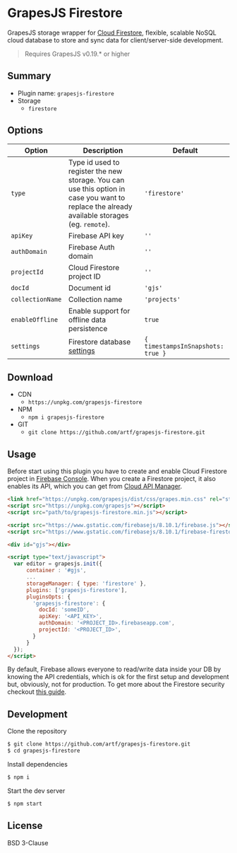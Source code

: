 # GrapesJS Firestore

GrapesJS storage wrapper for [Cloud Firestore](https://firebase.google.com/docs/firestore), flexible, scalable NoSQL cloud database to store and sync data for client/server-side development.

> Requires GrapesJS v0.19.* or higher


## Summary

* Plugin name: `grapesjs-firestore`
* Storage
  * `firestore`





## Options

|Option|Description|Default|
|-|-|-
| `type` | Type id used to register the new storage. You can use this option in case you want to replace the already available storages (eg. `remote`). | `'firestore'` |
| `apiKey` | Firebase API key | `''` |
| `authDomain` | Firebase Auth domain | `''` |
| `projectId` | Cloud Firestore project ID | `''` |
| `docId` | Document id | `'gjs'` |
| `collectionName` | Collection name | `'projects'` |
| `enableOffline` | Enable support for offline data persistence | `true` |
| `settings` | Firestore database [settings](https://firebase.google.com/docs/reference/js/firebase.firestore.Settings) | `{ timestampsInSnapshots: true }` |





## Download

* CDN
  * `https://unpkg.com/grapesjs-firestore`
* NPM
  * `npm i grapesjs-firestore`
* GIT
  * `git clone https://github.com/artf/grapesjs-firestore.git`





## Usage

Before start using this plugin you have to create and enable Cloud Firestore project in [Firebase Console](https://console.firebase.google.com). When you create a Firestore project, it also enables its API, which you can get from [Cloud API Manager](https://console.cloud.google.com/projectselector/apis/api/firestore.googleapis.com/overview).

```html
<link href="https://unpkg.com/grapesjs/dist/css/grapes.min.css" rel="stylesheet"/>
<script src="https://unpkg.com/grapesjs"></script>
<script src="path/to/grapesjs-firestore.min.js"></script>

<script src="https://www.gstatic.com/firebasejs/8.10.1/firebase.js"></script>
<script src="https://www.gstatic.com/firebasejs/8.10.1/firebase-firestore.js"></script>

<div id="gjs"></div>

<script type="text/javascript">
  var editor = grapesjs.init({
      container : '#gjs',
      ...
      storageManager: { type: 'firestore' },
      plugins: ['grapesjs-firestore'],
      pluginsOpts: {
        'grapesjs-firestore': {
          docId: 'someID',
          apiKey: '<API_KEY>',
          authDomain: '<PROJECT_ID>.firebaseapp.com',
          projectId: '<PROJECT_ID>',
        }
      }
  });
</script>
```

By default, Firebase allows everyone to read/write data inside your DB by knowing the API credentials, which is ok for the first setup and development but, obviously, not for production.
To get more about the Firestore security checkout [this guide](https://firebase.google.com/docs/firestore/security/overview).




## Development

Clone the repository

```sh
$ git clone https://github.com/artf/grapesjs-firestore.git
$ cd grapesjs-firestore
```

Install dependencies

```sh
$ npm i
```

Start the dev server

```sh
$ npm start
```





## License

BSD 3-Clause
